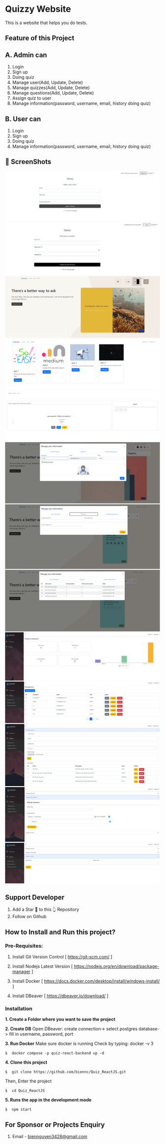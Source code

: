 # Quizzy Website

This is a website that helps you do tests.

## Feature of this Project

## A. Admin can

1. Login
2. Sign up
3. Doing quiz
4. Manage user(Add, Update, Delete)
5. Manage quizzes(Add, Update, Delete)
6. Manage questions(Add, Update, Delete)
7. Assign quiz to user
8. Manage information(password, username, email, history doing quiz)

## B. User can

1. Login
2. Sign up
3. Doing quiz
4. Manage information(password, username, email, history doing quiz)

## 📸 ScreenShots

<img src="./img/1.png"/>
<img src="./img/2.png"/>
<img src="./img/3.png"/>
<img src="./img/4.png"/>
<img src="./img/5.png"/>
<img src="./img/6.png"/>
<img src="./img/7.png"/>
<img src="./img/8.png"/>
<img src="./img/9.png"/>
<img src="./img/10.png"/>
<img src="./img/11.png"/>
<img src="./img/12.png"/>
<img src="./img/13.png"/>

## Support Developer

1. Add a Star 🌟 to this 👆 Repository
2. Follow on Github

## How to Install and Run this project?

### Pre-Requisites:

1. Install Git Version Control
   [ https://git-scm.com/ ]

2. Install Nodejs Latest Version
   [ https://nodejs.org/en/download/package-manager ]

3. Install Docker
   [ https://docs.docker.com/desktop/install/windows-install/ ]

4. Install DBeaver
   [ https://dbeaver.io/download/ ]

### Installation

**1. Create a Folder where you want to save the project**

**2. Create DB**
Open DBeaver: create connection-> select postgres database-> fill in username, password, port

**3. Run Docker**
Make sure docker is running Check by typing: docker -v 3

```
$  docker compose -p quiz-react-backend up -d
```

**4. Clone this project**

```
$  git clone https://github.com/biennc/Quiz_ReactJS.git
```

Then, Enter the project

```
$  cd Quiz_ReactJS
```

**5. Runs the app in the development mode**

```
$  npm start
```

## For Sponsor or Projects Enquiry

1. Email - biennguyen3428@gmail.com
